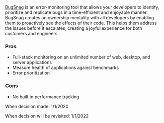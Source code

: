 [BugSnag](https://www.bugsnag.com/) is an error-monitoring tool that allows your developers to identify, prioritize and replicate bugs in a time-efficient and enjoyable manner. BugSnag creates an ownership mentality with all developers by enabling them to proactively see the effects of their code. This helps them address the issues before it escalates, creating a joyful experience for both customers and engineers.

### Pros
* Full-stack monitoring on an unlimited number of web, desktop, and server applications
* Measure health of applications against benchmarks
* Error prioritization

### Cons
* No built in performance tracking


When decision made: 1/1/2020

When decision will be revisited: 1/1/2022